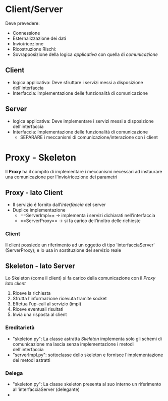 # Client/Server

Deve prevedere:
- Connessione
- Esternalizzazione dei dati
- Invio/ricezione
- Ricostruzione
Rischi:
- Sovrapposizione della logica *applicativa* con quella di *comunicazione*

## Client
- logica applicativa:
  Deve sfruttare i servizi messi a disposizione dell'interfaccia
- Interfaccia:
  Implementazione delle funzionalità di comunicazione
## Server
- logica applicativa:
  Deve implementare i servizi messi a disposizione dell'interfaccia
- Interfaccia:
  Implementazione delle funzionalità di comunicazione
  - SEPARARE i meccanismi di comunicazione/interazione con i client
# Proxy - Skeleton
Il **Proxy** ha il compito di implementare i meccanismi necessari ad instaurare una comunicazione per l'invio/ricezione dei parametri
## Proxy - lato Client
- Il servizio é fornito dall'*interfaccia* del server
- Duplice implementazione
	- ==ServerImpl== -> implementa i servizi dichiarati nell'interfaccia
	- ==ServerProxy== -> si fa carico dell'inoltro delle richieste
### Client
Il client possiede un riferimento ad un oggetto di tipo 'interfacciaServer' (ServerProxy); e lo usa in sostituzione del servizio reale

## Skeleton - lato Server
Lo Skeleton (come il client) si fa carico della comunicazione con il *Proxy lato client*
1. Riceve la richiesta
2. Sfrutta l'informazione ricevuta tramite socket
3. Effetua l'up-call al servizio (impl)
4. Riceve eventuali risultati
5. Invia una risposta al client
### Ereditarietà

- "skeleton.py": La classe astratta *Skeleton* implementa solo gli schemi di comunicazione ma lascia senza implementazione i metodi dell'interfaccia
- "serverImpl.py": sottoclasse dello skeleton e fornisce l'implementazione dei metodi astratti
### Delega
- "skeleton.py": La classe skeleton presenta al suo interno un riferimento all'interfacciaServer (delegante)
- 